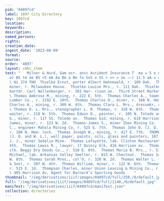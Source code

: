 ```yaml
---
pid: '04897cd'
label: 1897 City Directory
key: 1897cd
location: 
keywords: 
description: 
named_persons: 
rights: 
creation_date: 
ingest_date: '2023-08-09'
format: 
source: 
order: '4897'
layout: cmhc_item
text: "   Milner & Hurd, Gam ocr. ansc Accident Insurance T  ma = 5 o ea fa = ae ra
  a) BS tm ae BS <5 mA Aa Be a Be fa SoS o SS > => = oo ——) 12.5 aA = aa oo pa = -_—
  \ Hi 274 THO  Thielke Ernst, porter Albert Hahnewald, r. 109 Oak.  Thielke Frank,
  miner, r. Milwaukee House.  Thielke Louise Mrs., r. 111 Oak.  Thielke William F.,
  bartdr. Carl Nollenberger, r. 301 Har- rison av.  Third Street Market, 230 E. 3d.
  \ Thomas Ambrose M., mining, r. 222 E. 5th.  Thomas Charles A., teamster Williams
  Lumber Co., r. 2192 E. 10th.  Thomas Charles H., miner, r. 108 N. Hemlock.  Thomas
  Charles H., mining, r. 309 W. 4th.  Thomas Clara L. Mrs., dressmkr, r. 608 N. Pine.
  \ Thomas D. L. Mrs., stenographer L. R. Thomas, r. 328 W. 6th.  Thomas Edward L.,
  waiter, r. 218 W. 5th.  Thomas Edwin O., painter, r. 105 N. Toledo av.  Thomas Evan
  G., miner, r. 117 5S. Toledo av.  Thomas Gid, mining, r. 610 Harrison av.  Thomas
  James, miner, r. 123 W. 2d.  Thomas-James S., miner Ibex Mining Co.  Thomas John
  C., engineer Mahala Mining Co, r. 525 E. 7th.  Thomas John D. (J. D. Thomas & Son),
  r. 108 N. Hem- lock.  Thomas Joseph W., mining, r. 417 E. 7th.  THOMAS J. D. & SON
  (J. D. and W. L.), wall paper, paints, oils, glass and painters, 107 E. 4th.  Thomas
  J. J., miner Sedalia Mine.  Thomas Lafayette, lab. Clinton Restaurant, r. 114 E.
  4th.  Thomas Lewis R., lawyer, 17 Quincy blk, 416 Harrison av.  Thomas Louise Miss,
  clk. Beggs Dry Goods Co., r. 510 E. 8th.  Thomas Maria B. Mrs., r. 510 E. 8th.  Thomas
  Michael, lab. Arkansas Valley Smelter, r. 815 W. Chestnut.  Thomas Samuel, r. 225
  W. 8th.  Thomas Sarah Mres., col’d, r. 320 W. 2d.  Thomas Walter L. (J. D. Thomas
  & Son), r. 307 W. 4th.  Thomas William, miner, r. 122 W. 6th.  Thomas William, miner,
  r. 515 E. 2d.  Thompson Charles, miner Union Leasing & Mining Co., r. 127 W. 2d.
  \ 405 Harrison Av, Agent for Barnard’s Sporting Goods    "
thumbnail: "/img/derivatives/iiif/images/04897cd/full/250,/0/default.jpg"
full: "/img/derivatives/iiif/images/04897cd/full/1140,/0/default.jpg"
manifest: "/img/derivatives/iiif/04897cd/manifest.json"
collection: directories
---
```

